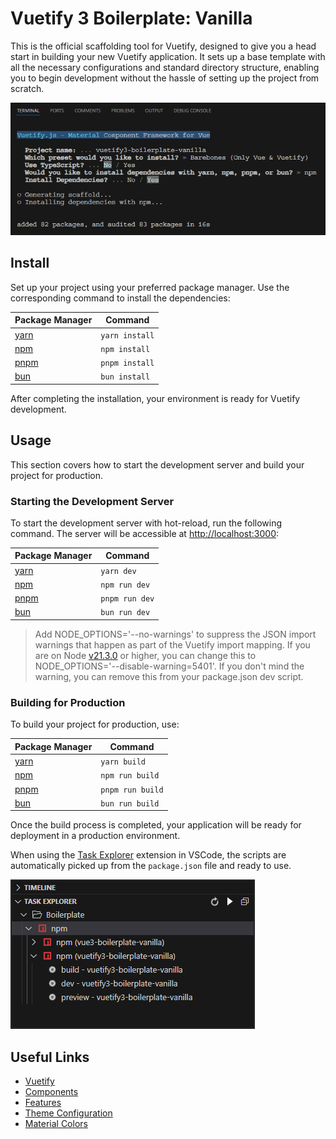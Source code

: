 # Vuetify 3 Boilerplate: Vanilla

This is the official scaffolding tool for Vuetify, designed to give you a head start in building your new Vuetify application. It sets up a base template with all the necessary configurations and standard directory structure, enabling you to begin development without the hassle of setting up the project from scratch.

![Terminal](./public/vuetify-3-boilerplate-vanilla.png)

## Install

Set up your project using your preferred package manager. Use the corresponding command to install the dependencies:

| Package Manager                                                | Command        |
|---------------------------------------------------------------|----------------|
| [yarn](https://yarnpkg.com/getting-started)                   | `yarn install` |
| [npm](https://docs.npmjs.com/cli/v7/commands/npm-install)     | `npm install`  |
| [pnpm](https://pnpm.io/installation)                          | `pnpm install` |
| [bun](https://bun.sh/#getting-started)                        | `bun install`  |

After completing the installation, your environment is ready for Vuetify development.

## Usage

This section covers how to start the development server and build your project for production.

### Starting the Development Server

To start the development server with hot-reload, run the following command. The server will be accessible at [http://localhost:3000](http://localhost:3000):

| Package Manager                                                | Command        |
|---------------------------------------------------------------|----------------|
| [yarn](https://yarnpkg.com/getting-started)                   | `yarn dev` |
| [npm](https://docs.npmjs.com/cli/v7/commands/npm-install)     | `npm run dev`  |
| [pnpm](https://pnpm.io/installation)                          | `pnpm run dev` |
| [bun](https://bun.sh/#getting-started)                        | `bun run dev`  |

> Add NODE_OPTIONS='--no-warnings' to suppress the JSON import warnings that happen as part of the Vuetify import mapping. If you are on Node [v21.3.0](https://nodejs.org/en/blog/release/v21.3.0) or higher, you can change this to NODE_OPTIONS='--disable-warning=5401'. If you don't mind the warning, you can remove this from your package.json dev script.

### Building for Production

To build your project for production, use:

| Package Manager                                                | Command        |
|---------------------------------------------------------------|----------------|
| [yarn](https://yarnpkg.com/getting-started)                   | `yarn build` |
| [npm](https://docs.npmjs.com/cli/v7/commands/npm-install)     | `npm run build`  |
| [pnpm](https://pnpm.io/installation)                          | `pnpm run build` |
| [bun](https://bun.sh/#getting-started)                        | `bun run build`  |

Once the build process is completed, your application will be ready for deployment in a production environment.

When using the [Task Explorer](https://marketplace.visualstudio.com/items?itemName=spmeesseman.vscode-taskexplorer) extension in VSCode, the scripts are automatically picked up from the `package.json` file and ready to use.

![Task Explorer](./public/vuetify-3-boilerplate-vanilla-task-explorer.png)

## Useful Links

- [Vuetify](https://vuetifyjs.com/en/)
- [Components](https://vuetifyjs.com/en/components/all/#containment)
- [Features](https://vuetifyjs.com/en/introduction/why-vuetify/#feature-guides)
- [Theme Configuration](https://vuetifyjs.com/en/features/theme/)
- [Material Colors](https://vuetifyjs.com/en/styles/colors/#material-colors)
